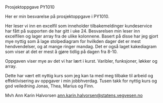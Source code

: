 Prosjektoppgave PY1010

Her er min besvarelse på prosjektoppgave i PY1010. 

Her leser vi inn en excelfil som inneholder tilbakemeldinger kundeservice har fått på supporten de har gitt i uke 24.
Besvarelsen min leser inn excelfilen og lager array fra de ulike kolonnene. Basert på disse har jeg gjort mye nyttig som å lage stolpediagram for hvilkden dager det er mest hendvendelser, og at mange ringer mandag. Det er også laget kakediagram som viser at det er mest å gjøre tidlig på dagen fra 8-10. 

Oppgaven viser mye av det vi har lært i kurst. Varibler, funksjoner, løkker og array.

Dette har vært ett nyttig kurs som jeg kan ta med meg tilbake til arbeid og effektivisering av oppgaver i min jobbhverdag. 
Tusen takk for nyttig kurs og god veiledning Jonas, Thea, Marius og Finn.

Mvh Ann Karin Halvorsen
ann.karin.halvorsen@statens.vegvesen.no
